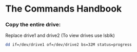 # The Commands Handbook
### Copy the entire drive:
Replace drive1 and drive2 (To view drives use lsblk)
```bash
dd if=/dev/drive1 of=/dev/drive2 bs=32M status=progress
```

